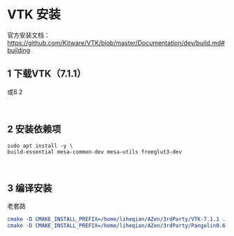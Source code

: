 &emsp;
# VTK 安装
官方安装文档：https://github.com/Kitware/VTK/blob/master/Documentation/dev/build.md#building

## 1 下载VTK（7.1.1）
或8.2



&emsp;
## 2 安装依赖项
```shell
sudo apt install -y \
build-essential mesa-common-dev mesa-utils freeglut3-dev
```

&emsp;
## 3 编译安装
老套路
```cmake
cmake -D CMAKE_INSTALL_PREFIX=/home/liheqian/AZen/3rdParty/VTK-7.1.1 ..
cmake -D CMAKE_INSTALL_PREFIX=/home/liheqian/AZen/3rdParty/Pangolin0.6 ..
```
